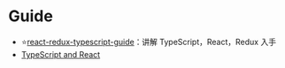 # Guide

- ⭐[react-redux-typescript-guide](https://github.com/piotrwitek/react-redux-typescript-guide)：讲解 TypeScript，React，Redux 入手
- [TypeScript and React](https://fettblog.eu/typescript-react/)
